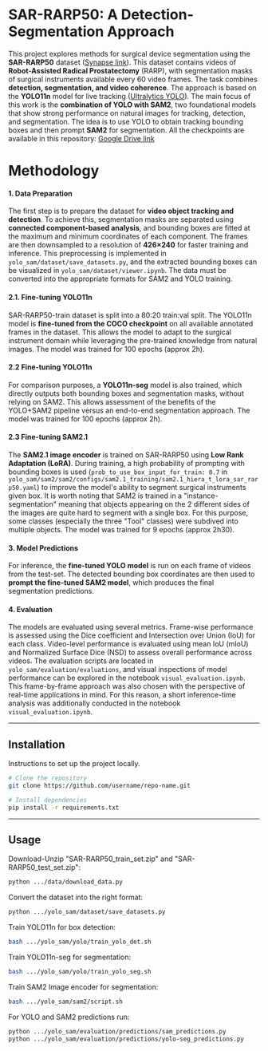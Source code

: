 # SAR-RARP50: A Detection-Segmentation Approach

This project explores methods for surgical device segmentation using the **SAR-RARP50** dataset ([Synapse link](https://www.synapse.org/Synapse:syn27618412/wiki/617968)). This dataset contains videos of **Robot-Assisted Radical Prostatectomy** (RARP), with segmentation masks of surgical instruments available every 60 video frames. The task combines **detection, segmentation, and video coherence**.
The approach is based on the **YOLO11n** model for live tracking ([Ultralytics YOLO](https://github.com/ultralytics/ultralytics)). The main focus of this work is the **combination of YOLO with SAM2**, two foundational models that show strong performance on natural images for tracking, detection, and segmentation. The idea is to use YOLO to obtain tracking bounding boxes and then prompt **SAM2** for segmentation.
All the checkpoints are available in this repository: [Google Drive link](https://drive.google.com/drive/folders/1tpXC1PhkBDdYjXW6sGeS4Ko2BhKJqITl?usp=sharing)


# Methodology


#### 1. Data Preparation
The first step is to prepare the dataset for **video object tracking and detection**. To achieve this, segmentation masks are separated using **connected component-based analysis**, and bounding boxes are fitted at the maximum and minimum coordinates of each component. The frames are then downsampled to a resolution of **426×240** for faster training and inference. This preprocessing is implemented in `yolo_sam/dataset/save_datasets.py`, and the extracted bounding boxes can be visualized in `yolo_sam/dataset/viewer.ipynb`. The data must be converted into the appropriate formats for SAM2 and YOLO training. 

#### 2.1. Fine-tuning YOLO11n
SAR-RARP50-train dataset is split into a 80:20 train:val split. The YOLO11n model is **fine-tuned from the COCO checkpoint** on all available annotated frames in the dataset. This allows the model to adapt to the surgical instrument domain while leveraging the pre-trained knowledge from natural images. The model was trained for 100 epochs (approx 2h).

#### 2.2 Fine-tuning YOLO11n
For comparison purposes, a **YOLO11n-seg** model is also trained, which directly outputs both bounding boxes and segmentation masks, without relying on SAM2. This allows assessment of the benefits of the YOLO+SAM2 pipeline versus an end-to-end segmentation approach. The model was trained for 100 epochs (approx 2h).

#### 2.3 Fine-tuning SAM2.1
The **SAM2.1 image encoder** is trained on SAR-RARP50 using **Low Rank Adaptation (LoRA)**. During training, a high probability of prompting with bounding boxes is used (`prob_to_use_box_input_for_train: 0.7` in `yolo_sam/sam2/sam2/configs/sam2.1_training/sam2.1_hiera_t_lora_sar_rarp50.yaml`) to improve the model's ability to segment surgical instruments given box. It is worth noting that SAM2 is trained in a "instance-segmentation" meaning that objects appearing on the 2 different sides of the images are quite hard to segment with a single box. For this purpose, some classes (especially the three "Tool" classes) were subdived into multiple objects. The model was trained for 9 epochs (approx 2h30).

#### 3. Model Predictions
For inference, the **fine-tuned YOLO model** is run on each frame of videos from the test-set. The detected bounding box coordinates are then used to **prompt the fine-tuned SAM2 model**, which produces the final segmentation predictions.  

#### 4. Evaluation
The models are evaluated using several metrics. Frame-wise performance is assessed using the Dice coefficient and Intersection over Union (IoU) for each class. Video-level performance is evaluated using mean IoU (mIoU) and Normalized Surface Dice (NSD) to assess overall performance across videos. The evaluation scripts are located in `yolo_sam/evaluation/evaluations`, and visual inspections of model performance can be explored in the notebook `visual_evaluation.ipynb`.  
This frame-by-frame approach was also chosen with the perspective of real-time applications in mind. For this reason, a short inference-time analysis was additionally conducted in the notebook `visual_evaluation.ipynb`.

---

## Installation
Instructions to set up the project locally.

```bash
# Clone the repository
git clone https://github.com/username/repo-name.git

# Install dependencies
pip install -r requirements.txt
```

---
## Usage

Download-Unzip "SAR-RARP50_train_set.zip" and "SAR-RARP50_test_set.zip":
```bash
python .../data/download_data.py
```

Convert the dataset into the right format:
```bash
python .../yolo_sam/dataset/save_datasets.py
```

Train YOLO11n for box detection:
```bash
bash .../yolo_sam/yolo/train_yolo_det.sh
```

Train YOLO11n-seg for segmentation:
```bash
bash .../yolo_sam/yolo/train_yolo_seg.sh
```

Train SAM2 Image encoder for segmentation:
```bash
bash .../yolo_sam/sam2/script.sh
```

For YOLO and SAM2 predictions run:
```bash
python .../yolo_sam/evaluation/predictions/sam_predictions.py
python .../yolo_sam/evaluation/predictions/yolo-seg_predictions.py
```

